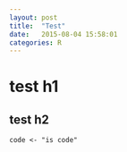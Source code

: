 ```yaml
---
layout: post
title:  "Test"
date:   2015-08-04 15:58:01
categories: R
---
```


# test h1 

## test h2

```
code <- "is code"
```

